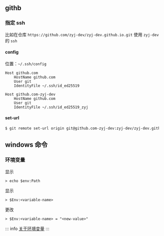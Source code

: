 ## githb

### 指定 ssh

比如在仓库 `https://github.com/zyj-dev/zyj-dev.github.io.git` 使用 `zyj-dev` 的 `ssh`

#### config

位置：`~/.ssh/config`

```
Host github.com
    HostName github.com
    User git
    IdentityFile ~/.ssh/id_ed25519

Host github.com-zyj-dev
    HostName github.com
    User git
    IdentityFile ~/.ssh/id_ed25519_zyj
```

#### set-url

```sh
$ git remote set-url origin git@github.com-zyj-dev:zyj-dev/zyj-dev.github.io.git
```

## windows 命令

### 环境变量

显示

```shell
> echo $env:Path
```

显示

```shell
> $Env:<variable-name>
```

更改

```shell
> $Env:<variable-name> = "<new-value>"
```

::: info
[关于环境变量](https://learn.microsoft.com/zh-cn/powershell/module/microsoft.powershell.core/about/about_environment_variables?view=powershell-7.4)
:::

